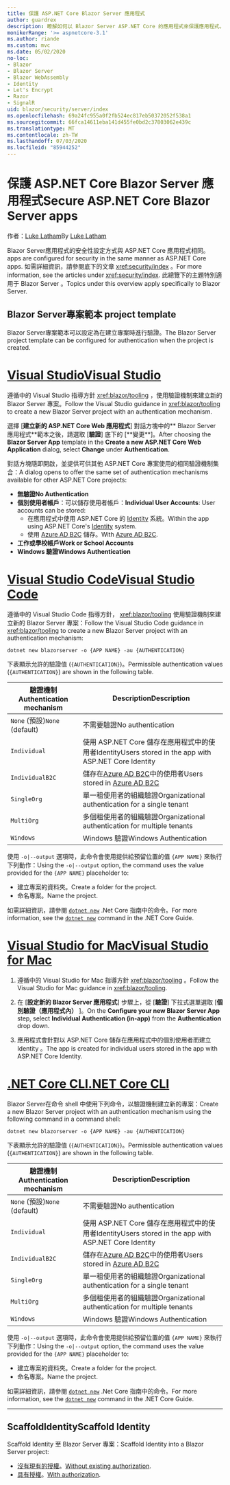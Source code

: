 ```yaml
---
title: 保護 ASP.NET Core Blazor Server 應用程式
author: guardrex
description: 瞭解如何以 Blazor Server ASP.NET Core 的應用程式來保護應用程式。
monikerRange: '>= aspnetcore-3.1'
ms.author: riande
ms.custom: mvc
ms.date: 05/02/2020
no-loc:
- Blazor
- Blazor Server
- Blazor WebAssembly
- Identity
- Let's Encrypt
- Razor
- SignalR
uid: blazor/security/server/index
ms.openlocfilehash: 69a24fc955a0f2fb524ec817eb50372052f538a1
ms.sourcegitcommit: 66fca14611eba141d455fe0bd2c37803062e439c
ms.translationtype: MT
ms.contentlocale: zh-TW
ms.lasthandoff: 07/03/2020
ms.locfileid: "85944252"
---
```

# <a name="secure-aspnet-core-blazor-server-apps"></a><span data-ttu-id="fd807-103">保護 ASP.NET Core Blazor Server 應用程式</span><span class="sxs-lookup"><span data-stu-id="fd807-103">Secure ASP.NET Core Blazor Server apps</span></span>

<span data-ttu-id="fd807-104">作者：[Luke Latham](https://github.com/guardrex)</span><span class="sxs-lookup"><span data-stu-id="fd807-104">By [Luke Latham](https://github.com/guardrex)</span></span>

Blazor Server<span data-ttu-id="fd807-105">應用程式的安全性設定方式與 ASP.NET Core 應用程式相同。</span><span class="sxs-lookup"><span data-stu-id="fd807-105"> apps are configured for security in the same manner as ASP.NET Core apps.</span></span> <span data-ttu-id="fd807-106">如需詳細資訊，請參閱底下的文章 <xref:security/index> 。</span><span class="sxs-lookup"><span data-stu-id="fd807-106">For more information, see the articles under <xref:security/index>.</span></span> <span data-ttu-id="fd807-107">此總覽下的主題特別適用于 Blazor Server 。</span><span class="sxs-lookup"><span data-stu-id="fd807-107">Topics under this overview apply specifically to Blazor Server.</span></span> 

## <a name="blazor-server-project-template"></a>Blazor Server<span data-ttu-id="fd807-108">專案範本</span><span class="sxs-lookup"><span data-stu-id="fd807-108"> project template</span></span>

<span data-ttu-id="fd807-109">Blazor Server專案範本可以設定為在建立專案時進行驗證。</span><span class="sxs-lookup"><span data-stu-id="fd807-109">The Blazor Server project template can be configured for authentication when the project is created.</span></span>

# <a name="visual-studio"></a>[<span data-ttu-id="fd807-110">Visual Studio</span><span class="sxs-lookup"><span data-stu-id="fd807-110">Visual Studio</span></span>](#tab/visual-studio)

<span data-ttu-id="fd807-111">遵循中的 Visual Studio 指導方針 <xref:blazor/tooling> ，使用驗證機制來建立新的 Blazor Server 專案。</span><span class="sxs-lookup"><span data-stu-id="fd807-111">Follow the Visual Studio guidance in <xref:blazor/tooling> to create a new Blazor Server project with an authentication mechanism.</span></span>

<span data-ttu-id="fd807-112">選擇 [**建立新的 ASP.NET Core Web 應用程式**] 對話方塊中的\*\* Blazor Server 應用程式**範本之後，請選取 [**驗證**] 底下的 [**變更\*\*]。</span><span class="sxs-lookup"><span data-stu-id="fd807-112">After choosing the **Blazor Server App** template in the **Create a new ASP.NET Core Web Application** dialog, select **Change** under **Authentication**.</span></span>

<span data-ttu-id="fd807-113">對話方塊隨即開啟，並提供可供其他 ASP.NET Core 專案使用的相同驗證機制集合：</span><span class="sxs-lookup"><span data-stu-id="fd807-113">A dialog opens to offer the same set of authentication mechanisms available for other ASP.NET Core projects:</span></span>

* <span data-ttu-id="fd807-114">**無驗證**</span><span class="sxs-lookup"><span data-stu-id="fd807-114">**No Authentication**</span></span>
* <span data-ttu-id="fd807-115">**個別使用者帳戶**：可以儲存使用者帳戶：</span><span class="sxs-lookup"><span data-stu-id="fd807-115">**Individual User Accounts**: User accounts can be stored:</span></span>
  * <span data-ttu-id="fd807-116">在應用程式中使用 ASP.NET Core 的 [Identity](xref:security/authentication/identity) 系統。</span><span class="sxs-lookup"><span data-stu-id="fd807-116">Within the app using ASP.NET Core's [Identity](xref:security/authentication/identity) system.</span></span>
  * <span data-ttu-id="fd807-117">使用 [Azure AD B2C](xref:security/authentication/azure-ad-b2c) 儲存。</span><span class="sxs-lookup"><span data-stu-id="fd807-117">With [Azure AD B2C](xref:security/authentication/azure-ad-b2c).</span></span>
* <span data-ttu-id="fd807-118">**工作或學校帳戶**</span><span class="sxs-lookup"><span data-stu-id="fd807-118">**Work or School Accounts**</span></span>
* <span data-ttu-id="fd807-119">**Windows 驗證**</span><span class="sxs-lookup"><span data-stu-id="fd807-119">**Windows Authentication**</span></span>

# <a name="visual-studio-code"></a>[<span data-ttu-id="fd807-120">Visual Studio Code</span><span class="sxs-lookup"><span data-stu-id="fd807-120">Visual Studio Code</span></span>](#tab/visual-studio-code)

<span data-ttu-id="fd807-121">遵循中的 Visual Studio Code 指導方針， <xref:blazor/tooling> 使用驗證機制來建立新的 Blazor Server 專案：</span><span class="sxs-lookup"><span data-stu-id="fd807-121">Follow the Visual Studio Code guidance in <xref:blazor/tooling> to create a new Blazor Server project with an authentication mechanism:</span></span>

```dotnetcli
dotnet new blazorserver -o {APP NAME} -au {AUTHENTICATION}
```

<span data-ttu-id="fd807-122">下表顯示允許的驗證值 (`{AUTHENTICATION}`)。</span><span class="sxs-lookup"><span data-stu-id="fd807-122">Permissible authentication values (`{AUTHENTICATION}`) are shown in the following table.</span></span>

| <span data-ttu-id="fd807-123">驗證機制</span><span class="sxs-lookup"><span data-stu-id="fd807-123">Authentication mechanism</span></span> | <span data-ttu-id="fd807-124">Description</span><span class="sxs-lookup"><span data-stu-id="fd807-124">Description</span></span> |
| ------------------------ | ----------- |
| <span data-ttu-id="fd807-125">`None` (預設)</span><span class="sxs-lookup"><span data-stu-id="fd807-125">`None` (default)</span></span>         | <span data-ttu-id="fd807-126">不需要驗證</span><span class="sxs-lookup"><span data-stu-id="fd807-126">No authentication</span></span> |
| `Individual`             | <span data-ttu-id="fd807-127">使用 ASP.NET Core 儲存在應用程式中的使用者Identity</span><span class="sxs-lookup"><span data-stu-id="fd807-127">Users stored in the app with ASP.NET Core Identity</span></span> |
| `IndividualB2C`          | <span data-ttu-id="fd807-128">儲存在[Azure AD B2C](xref:security/authentication/azure-ad-b2c)中的使用者</span><span class="sxs-lookup"><span data-stu-id="fd807-128">Users stored in [Azure AD B2C](xref:security/authentication/azure-ad-b2c)</span></span> |
| `SingleOrg`              | <span data-ttu-id="fd807-129">單一租使用者的組織驗證</span><span class="sxs-lookup"><span data-stu-id="fd807-129">Organizational authentication for a single tenant</span></span> |
| `MultiOrg`               | <span data-ttu-id="fd807-130">多個租使用者的組織驗證</span><span class="sxs-lookup"><span data-stu-id="fd807-130">Organizational authentication for multiple tenants</span></span> |
| `Windows`                | <span data-ttu-id="fd807-131">Windows 驗證</span><span class="sxs-lookup"><span data-stu-id="fd807-131">Windows Authentication</span></span> |

<span data-ttu-id="fd807-132">使用 `-o|--output` 選項時，此命令會使用提供給預留位置的值 `{APP NAME}` 來執行下列動作：</span><span class="sxs-lookup"><span data-stu-id="fd807-132">Using the `-o|--output` option, the command uses the value provided for the `{APP NAME}` placeholder to:</span></span>

* <span data-ttu-id="fd807-133">建立專案的資料夾。</span><span class="sxs-lookup"><span data-stu-id="fd807-133">Create a folder for the project.</span></span>
* <span data-ttu-id="fd807-134">命名專案。</span><span class="sxs-lookup"><span data-stu-id="fd807-134">Name the project.</span></span>

<span data-ttu-id="fd807-135">如需詳細資訊，請參閱 [`dotnet new`](/dotnet/core/tools/dotnet-new) .Net Core 指南中的命令。</span><span class="sxs-lookup"><span data-stu-id="fd807-135">For more information, see the [`dotnet new`](/dotnet/core/tools/dotnet-new) command in the .NET Core Guide.</span></span>

# <a name="visual-studio-for-mac"></a>[<span data-ttu-id="fd807-136">Visual Studio for Mac</span><span class="sxs-lookup"><span data-stu-id="fd807-136">Visual Studio for Mac</span></span>](#tab/visual-studio-mac)

1. <span data-ttu-id="fd807-137">遵循中的 Visual Studio for Mac 指導方針 <xref:blazor/tooling> 。</span><span class="sxs-lookup"><span data-stu-id="fd807-137">Follow the Visual Studio for Mac guidance in <xref:blazor/tooling>.</span></span>

1. <span data-ttu-id="fd807-138">在 [**設定新的 Blazor Server 應用程式**] 步驟上，從 [**驗證**] 下拉式選單選取 [**個別驗證（應用程式內）** ]。</span><span class="sxs-lookup"><span data-stu-id="fd807-138">On the **Configure your new Blazor Server App** step, select **Individual Authentication (in-app)** from the **Authentication** drop down.</span></span>

1. <span data-ttu-id="fd807-139">應用程式會針對以 ASP.NET Core 儲存在應用程式中的個別使用者而建立 Identity 。</span><span class="sxs-lookup"><span data-stu-id="fd807-139">The app is created for individual users stored in the app with ASP.NET Core Identity.</span></span>

# <a name="net-core-cli"></a>[<span data-ttu-id="fd807-140">.NET Core CLI</span><span class="sxs-lookup"><span data-stu-id="fd807-140">.NET Core CLI</span></span>](#tab/netcore-cli/)

<span data-ttu-id="fd807-141">Blazor Server在命令 shell 中使用下列命令，以驗證機制建立新的專案：</span><span class="sxs-lookup"><span data-stu-id="fd807-141">Create a new Blazor Server project with an authentication mechanism using the following command in a command shell:</span></span>

```dotnetcli
dotnet new blazorserver -o {APP NAME} -au {AUTHENTICATION}
```

<span data-ttu-id="fd807-142">下表顯示允許的驗證值 (`{AUTHENTICATION}`)。</span><span class="sxs-lookup"><span data-stu-id="fd807-142">Permissible authentication values (`{AUTHENTICATION}`) are shown in the following table.</span></span>

| <span data-ttu-id="fd807-143">驗證機制</span><span class="sxs-lookup"><span data-stu-id="fd807-143">Authentication mechanism</span></span> | <span data-ttu-id="fd807-144">Description</span><span class="sxs-lookup"><span data-stu-id="fd807-144">Description</span></span> |
| ------------------------ | ----------- |
| <span data-ttu-id="fd807-145">`None` (預設)</span><span class="sxs-lookup"><span data-stu-id="fd807-145">`None` (default)</span></span>         | <span data-ttu-id="fd807-146">不需要驗證</span><span class="sxs-lookup"><span data-stu-id="fd807-146">No authentication</span></span> |
| `Individual`             | <span data-ttu-id="fd807-147">使用 ASP.NET Core 儲存在應用程式中的使用者Identity</span><span class="sxs-lookup"><span data-stu-id="fd807-147">Users stored in the app with ASP.NET Core Identity</span></span> |
| `IndividualB2C`          | <span data-ttu-id="fd807-148">儲存在[Azure AD B2C](xref:security/authentication/azure-ad-b2c)中的使用者</span><span class="sxs-lookup"><span data-stu-id="fd807-148">Users stored in [Azure AD B2C](xref:security/authentication/azure-ad-b2c)</span></span> |
| `SingleOrg`              | <span data-ttu-id="fd807-149">單一租使用者的組織驗證</span><span class="sxs-lookup"><span data-stu-id="fd807-149">Organizational authentication for a single tenant</span></span> |
| `MultiOrg`               | <span data-ttu-id="fd807-150">多個租使用者的組織驗證</span><span class="sxs-lookup"><span data-stu-id="fd807-150">Organizational authentication for multiple tenants</span></span> |
| `Windows`                | <span data-ttu-id="fd807-151">Windows 驗證</span><span class="sxs-lookup"><span data-stu-id="fd807-151">Windows Authentication</span></span> |

<span data-ttu-id="fd807-152">使用 `-o|--output` 選項時，此命令會使用提供給預留位置的值 `{APP NAME}` 來執行下列動作：</span><span class="sxs-lookup"><span data-stu-id="fd807-152">Using the `-o|--output` option, the command uses the value provided for the `{APP NAME}` placeholder to:</span></span>

* <span data-ttu-id="fd807-153">建立專案的資料夾。</span><span class="sxs-lookup"><span data-stu-id="fd807-153">Create a folder for the project.</span></span>
* <span data-ttu-id="fd807-154">命名專案。</span><span class="sxs-lookup"><span data-stu-id="fd807-154">Name the project.</span></span>

<span data-ttu-id="fd807-155">如需詳細資訊，請參閱 [`dotnet new`](/dotnet/core/tools/dotnet-new) .Net Core 指南中的命令。</span><span class="sxs-lookup"><span data-stu-id="fd807-155">For more information, see the [`dotnet new`](/dotnet/core/tools/dotnet-new) command in the .NET Core Guide.</span></span>

---

## <a name="scaffold-identity"></a><span data-ttu-id="fd807-156">ScaffoldIdentity</span><span class="sxs-lookup"><span data-stu-id="fd807-156">Scaffold Identity</span></span>

<span data-ttu-id="fd807-157">Scaffold Identity 至 Blazor Server 專案：</span><span class="sxs-lookup"><span data-stu-id="fd807-157">Scaffold Identity into a Blazor Server project:</span></span>

* <span data-ttu-id="fd807-158">[沒有現有的授權](xref:security/authentication/scaffold-identity#scaffold-identity-into-a-blazor-server-project-without-existing-authorization)。</span><span class="sxs-lookup"><span data-stu-id="fd807-158">[Without existing authorization](xref:security/authentication/scaffold-identity#scaffold-identity-into-a-blazor-server-project-without-existing-authorization).</span></span>
* <span data-ttu-id="fd807-159">[具有授權](xref:security/authentication/scaffold-identity#scaffold-identity-into-a-blazor-server-project-with-authorization)。</span><span class="sxs-lookup"><span data-stu-id="fd807-159">[With authorization](xref:security/authentication/scaffold-identity#scaffold-identity-into-a-blazor-server-project-with-authorization).</span></span>
